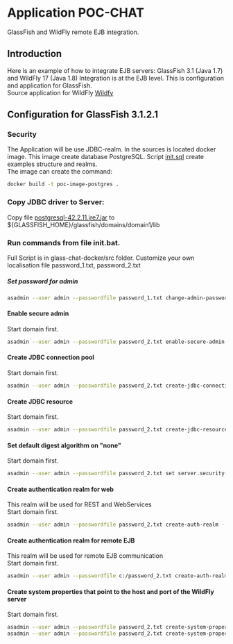 # Application POC-CHAT 
GlassFish and WildFly remote EJB integration.

## Introduction
Here is an example of how to integrate EJB servers: GlassFish 3.1 (Java 1.7) and WildFly 17 (Java 1.8)
Integration is at the EJB level. This is configuration and application for GlassFish.\
Source application for WildFly [Wildfy]


## Configuration for GlassFish 3.1.2.1

### Security
The Application will be use JDBC-realm. In the sources is located docker image.
This image create database PostgreSQL. Script [init.sql] create examples structure and realms.\
The image can create the command:
```sh
docker build -t poc-image-postgres .
```

### Copy JDBC driver to Server: 
Copy file [postgresql-42.2.11.jre7.jar] to ${GLASSFISH_HOME}/glassfish/domains/domain1/lib

### Run commands from file init.bat.
Full Script is in glass-chat-docker/src folder.
Customize your own localisation file password_1.txt, password_2.txt

##### Set password for admin
```sh
asadmin --user admin --passwordfile password_1.txt change-admin-password --domain_name domain1
```
#### Enable secure admin
Start domain first.
```sh
asadmin --user admin --passwordfile password_2.txt enable-secure-admin
```
#### Create JDBC connection pool
Start domain first.
```sh
asadmin --user admin --passwordfile password_2.txt create-jdbc-connection-pool --datasourceclassname org.postgresql.ds.PGConnectionPoolDataSource --restype javax.sql.ConnectionPoolDataSource --property "user=postgres:databaseName=postgres:password=postgres:portNumber=5432:serverName=localhost" PocSecurityPool
```
#### Create JDBC resource
Start domain first.
```sh
asadmin --user admin --passwordfile password_2.txt create-jdbc-resource --connectionpoolid PocSecurityPool jdbc/PocSecurityDS
```
#### Set default digest algorithm on "none"
Start domain first.
```sh
asadmin --user admin --passwordfile password_2.txt set server.security-service.property.default-digest-algorithm=none
```
#### Create authentication realm for web
This realm will be used for REST and WebServices \
Start domain first.
```sh
asadmin --user admin --passwordfile password_2.txt create-auth-realm --classname com.sun.enterprise.security.auth.realm.jdbc.JDBCRealm --property "jaas-context=jdbcRealm:datasource-jndi=jdbc/PocSecurityDS:user-table=poc_user:user-name-column=login:password-column=hash_password:group-table=vrole_use:group-name-column=name:group-table-user-name-column=login" PocRealm
```
#### Create authentication realm for remote EJB
This realm will be used for remote EJB communication \
Start domain first.
```sh
asadmin --user admin --passwordfile c:/password_2.txt create-auth-realm --classname com.sun.enterprise.security.auth.realm.jdbc.JDBCRealm --property "jaas-context=jdbcRealm:datasource-jndi=jdbc/PocSecurityDS:digest-algorithm=SHA-256:user-table=poc_user:user-name-column=login:password-column=hash_password:group-table=vrole_use:group-name-column=name:group-table-user-name-column=login" PocHashRealm
```
#### Create system properties that point to the host and port of the WildFly server
Start domain first.
```sh
asadmin --user admin --passwordfile password_2.txt create-system-properties --target server-config poc-chat-wildfly-host=127.0.0.1
asadmin --user admin --passwordfile password_2.txt create-system-properties --target server-config poc-chat-wildfly-port=8090
```

[init.sql]: https://github.com/Horfeusz/poc-chat-glass/blob/master/glass-chat-docker/src/main/docker/postgres/init.sql
[Wildfy]: https://github.com/Horfeusz/poc-chat
[postgresql-42.2.11.jre7.jar]: https://jdbc.postgresql.org/download/postgresql-42.2.11.jre7.jar 